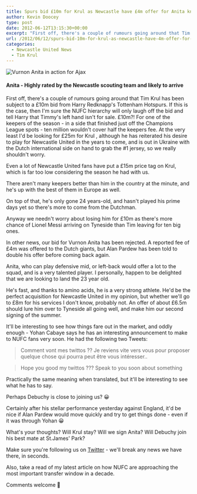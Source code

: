 ```yaml
---
title: Spurs bid £10m for Krul as Newcastle have £4m offer for Anita knocked back
author: Kevin Doocey
type: post
date: 2012-06-12T13:15:30+00:00
excerpt: "First off, there's a couple of rumours going around that Tim Krul has been subject to a £10m bid from Harry Redknapp's Tottenham Hotspurs. If this is the case, then I'm sure.."
url: /2012/06/12/spurs-bid-10m-for-krul-as-newcastle-have-4m-offer-for-anita-knocked-back/
categories:
  - Newcastle United News
  - Tim Krul
---
```


![Vurnon Anita in action for Ajax](https://www.tynetime.com/wp-content/uploads/2012/06/Vurnon-Anita-Ajax.jpg "Vurnon-Anita-Ajax")

#### Anita - Highly rated by the Newcastle scouting team and likely to arrive

First off, there's a couple of rumours going around that Tim Krul has been subject to a £10m bid from Harry Redknapp's Tottenham Hotspurs. If this is the case, then I'm sure the NUFC hierarchy will only laugh off the bid and tell Harry that Timmy's left hand isn't for sale. £10m?! For one of the keepers of the season - in a side that finished just off the Champions League spots - ten million wouldn't cover half the keepers fee. At the very least I'd be looking for £25m for Krul , although he has reiterated his desire to play for Newcastle United in the years to come, and is out in Ukraine with the Dutch international side on hand to grab the #1 jersey, so we really shouldn't worry.

Even a lot of Newcastle United fans have put a £15m price tag on Krul, which is far too low considering the season he had with us.

There aren't many keepers better than him in the country at the minute, and he's up with the best of them in Europe as well.

On top of that, he's only gone 24 years-old, and hasn't played his prime days yet so there's more to come from the Dutchman.

Anyway we needn't worry about losing him for £10m as there's more chance of Lionel Messi arriving on Tyneside than Tim leaving for ten big ones.

In other news, our bid for Vurnon Anita has been rejected. A reported fee of £4m was offered to the Dutch giants, but Alan Pardew has been told to double his offer before coming back again.

Anita, who can play defensive mid, or left-back would offer a lot to the squad, and is a very talented player. I personally, happen to be delighted that we are looking to land the 23 year old.

He's fast, and thanks to amino acids, he is a very strong athlete. He'd be the perfect acquisition for Newcastle United in my opinion, but whether we'll go to £8m for his services I don't know, probably not. An offer of about £6.5m should lure him over to Tyneside all going well, and make him our second signing of the summer.

It'll be interesting to see how things fare out in the market, and oddly enough - Yohan Cabaye says he has an interesting announcement to make to NUFC fans very soon. He had the following two Tweets:

> Comment vont mes twittos ?? Je reviens vite vers vous pour proposer quelque chose qui pourra peut être vous intéresser..

> Hope you good my twittos ??? Speak to you soon about something

Practically the same meaning when translated, but it'll be interesting to see what he has to say.

Perhaps Debuchy is close to joining us? 😀

Certainly after his stellar performance yesterday against England, it'd be nice if Alan Pardew would move quickly and try to get things done - even if it was through Yohan 😀

What's your thoughts? Will Krul stay? Will we sign Anita? Will Debuchy join his best mate at St.James' Park?

Make sure you're following us on [Twitter][1] - we'll break any news we have there, in seconds.

Also, take a read of my latest article on how NUFC are approaching the most important transfer window in a decade.

Comments welcome 🙂

[1]: https://twitter.com/tynetime
